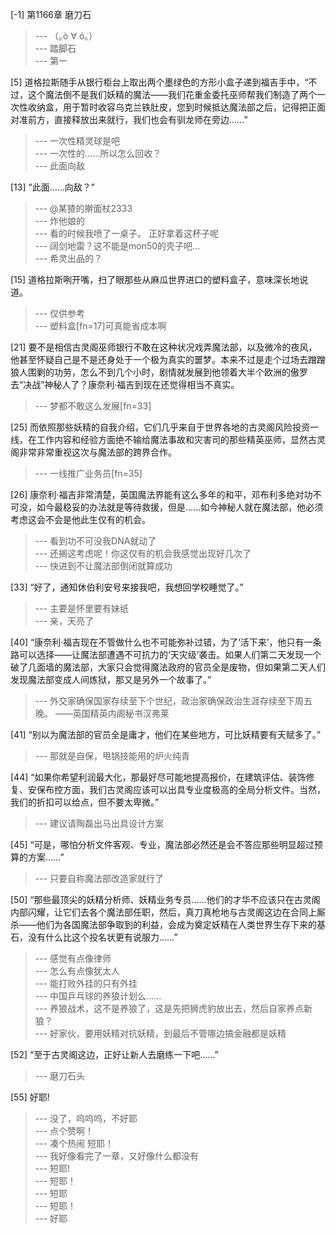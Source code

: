 
[-1] 第1166章 磨刀石
>--- （｡ò ∀ ó｡）<br>
>--- 踏脚石<br>
>--- 第一<br>

[5] 道格拉斯随手从银行柜台上取出两个墨绿色的方形小盒子递到福吉手中，“不过，这个魔法倒不是我们妖精的魔法——我们花重金委托巫师帮我们制造了两个一次性收纳盒，用于暂时收容乌克兰铁肚皮，您到时候抵达魔法部之后，记得把正面对准前方，直接释放出来就行，我们也会有驯龙师在旁边……”
>--- 一次性精灵球是吧<br>
>--- 一次性的……所以怎么回收？<br>
>--- 此面向敌<br>

[13] “此面……向敌？”
>--- @某猹的擀面杖2333<br>
>--- 炸他娘的<br>
>--- 看的时候我喷了一桌子。
正好拿着这杯子呢<br>
>--- 阔剑地雷？这不能是mon50的壳子吧...<br>
>--- 希灵出品的？<br>

[15] 道格拉斯咧开嘴，扫了眼那些从麻瓜世界进口的塑料盒子，意味深长地说道。
>--- 仅供参考<br>
>--- 塑料盒[fn=17]可真能省成本啊<br>

[21] 要不是相信古灵阁巫师银行不敢在这种状况戏弄魔法部，以及微冷的夜风，他甚至怀疑自己是不是还身处于一个极为真实的噩梦。本来不过是走个过场去蹭蹭狼人围剿的功劳，怎么不到几个小时，剧情就发展到他领着大半个欧洲的傲罗去“决战”神秘人了？康奈利·福吉到现在还觉得相当不真实。
>--- 梦都不敢这么发展[fn=33]<br>

[25] 而依照那些妖精的自我介绍，它们几乎来自于世界各地的古灵阁风险投资一线，在工作内容和经验方面绝不输给魔法事故和灾害司的那些精英巫师，显然古灵阁非常非常重视这次与魔法部的跨界合作。
>--- 一线推广业务员[fn=35]<br>

[26] 康奈利·福吉非常清楚，英国魔法界能有这么多年的和平，邓布利多绝对功不可没，如今最稳妥的办法就是等待救援，但是……如今神秘人就在魔法部，他必须考虑这会不会是他此生仅有的机会。
>--- 看到功不可没我DNA就动了<br>
>--- 还搁这考虑呢！你这仅有的机会我感觉出现好几次了<br>
>--- 快进到不让魔法部倒闭就算成功<br>

[33] “好了，通知休伯利安号来接我吧，我想回学校睡觉了。”
>--- 主要是怀里要有妹纸<br>
>--- 亲，天亮了<br>

[40] “康奈利·福吉现在不管做什么也不可能弥补过错，为了‘活下来’，他只有一条路可以选择——让魔法部遭遇不可抗力的‘天灾级’袭击。如果人们第二天发现一个破了几面墙的魔法部，大家只会觉得魔法政府的官员全是废物，但如果第二天人们发现魔法部变成人间炼狱，那又是另外一个故事了。”
>--- 外交家确保国家存续至下个世纪，政治家确保政治生涯存续至下周五晚。
——英国精英内阁秘书汉弗莱<br>

[41] “别以为魔法部的官员全是庸才，他们在某些地方，可比妖精要有天赋多了。”
>--- 那就是自保，甩锅技能用的炉火纯青<br>

[44] “如果你希望利润最大化，那最好尽可能地提高报价，在建筑评估、装饰修复、安保布控方面，我们古灵阁应该可以出具专业度极高的全局分析文件。当然，我们的折扣可以给点，但不要太卑微。”
>--- 建议请陶磊出马出具设计方案<br>

[45] “可是，哪怕分析文件客观、专业，魔法部必然还是会不答应那些明显超过预算的方案……”
>--- 只要自称魔法部改造家就行了<br>

[50] “那些最顶尖的妖精分析师、妖精业务专员……他们的才华不应该只在古灵阁内部闪耀，让它们去各个魔法部任职，然后，真刀真枪地与古灵阁这边在合同上厮杀——他们为各国魔法部争取到的利益，会成为奠定妖精在人类世界生存下来的基石，没有什么比这个投名状更有说服力……”
>--- 感觉有点像律师<br>
>--- 怎么有点像犹太人<br>
>--- 能打败外挂的只有外挂<br>
>--- 中国乒乓球的养狼计划么……<br>
>--- 养狼战术，这不是养狼了，这是先把狮虎豹放出去，然后自家养点新狼？<br>
>--- 好家伙，要用妖精对抗妖精，到最后不管哪边搞金融都是妖精<br>

[52] “至于古灵阁这边，正好让新人去磨练一下吧……”
>--- 磨刀石头<br>

[55] 好耶!
>--- 没了，呜呜呜，不好耶<br>
>--- 点个赞啊！<br>
>--- 凑个热闹
短耶！<br>
>--- 我好像看完了一章，又好像什么都没有<br>
>--- 短耶!<br>
>--- 短耶！<br>
>--- 短耶<br>
>--- 短耶！<br>
>--- 好耶<br>
